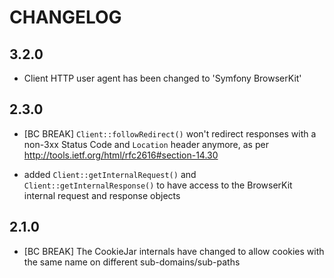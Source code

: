 CHANGELOG
=========

3.2.0
-----

 * Client HTTP user agent has been changed to 'Symfony BrowserKit'

2.3.0
-----

 * [BC BREAK] `Client::followRedirect()` won't redirect responses with
   a non-3xx Status Code and `Location` header anymore, as per 
   http://tools.ietf.org/html/rfc2616#section-14.30

 * added `Client::getInternalRequest()` and `Client::getInternalResponse()` to
   have access to the BrowserKit internal request and response objects

2.1.0
-----

 * [BC BREAK] The CookieJar internals have changed to allow cookies with the
   same name on different sub-domains/sub-paths
